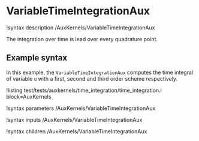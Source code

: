 # VariableTimeIntegrationAux

!syntax description /AuxKernels/VariableTimeIntegrationAux

The integration over time is lead over every quadrature point.

## Example syntax

In this example, the `VariableTimeIntegrationAux` computes the time integral of variable
`u` with a first, second and third order scheme respectively.

!listing test/tests/auxkernels/time_integration/time_integration.i block=AuxKernels

!syntax parameters /AuxKernels/VariableTimeIntegrationAux

!syntax inputs /AuxKernels/VariableTimeIntegrationAux

!syntax children /AuxKernels/VariableTimeIntegrationAux
